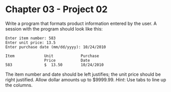 # Chapter 03 - Project 02

Write a program that formats product information entered by the user. A session
with the program should look like this:

```
Enter item number: 583
Enter unit price: 13.5
Enter purchase date (mm/dd/yyyy): 10/24/2010

Item             Unit            Purchase
                 Price           Date
583              $  13.50        10/24/2010
```

The item number and date should be left justifies; the unit price should be
right justified. Allow dollar amounts up to $9999.99. _Hint_: Use tabs to line
up the columns.
